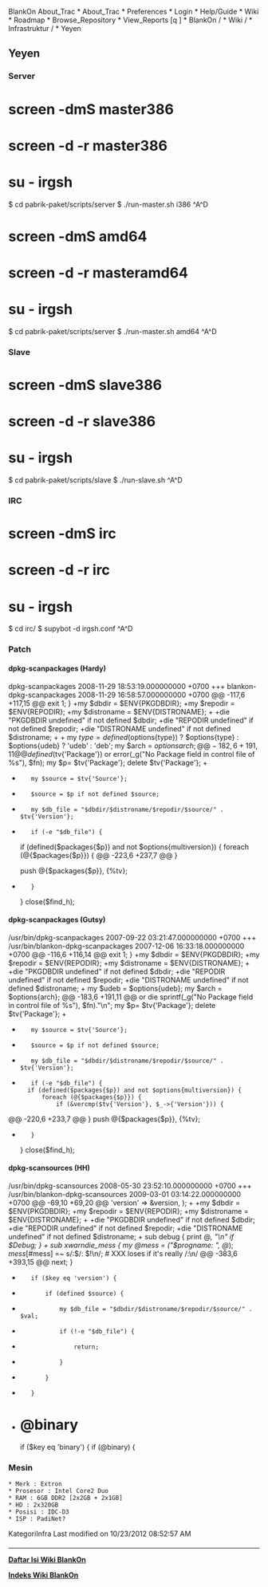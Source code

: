    BlankOn
 About_Trac
    * About_Trac
    * Preferences
    * Login
    * Help/Guide
    * Wiki
    * Roadmap
    * Browse_Repository
    * View_Reports
[q                 ]
    * BlankOn  /
    * Wiki  /
    * Infrastruktur  /
    * Yeyen
## Yeyen
### Server
# screen -dmS master386
# screen -d -r master386
# su - irgsh
$ cd pabrik-paket/scripts/server
$ ./run-master.sh i386
^A^D
# screen -dmS amd64
# screen -d -r masteramd64
# su - irgsh
$ cd pabrik-paket/scripts/server
$ ./run-master.sh amd64
^A^D
### Slave
# screen -dmS slave386
# screen -d -r slave386
# su - irgsh
$ cd pabrik-paket/scripts/slave
$ ./run-slave.sh
^A^D
### IRC
# screen -dmS irc
# screen -d -r irc
# su - irgsh
$ cd irc/
$ supybot -d irgsh.conf
^A^D
### Patch
#### dpkg-scanpackages (Hardy)
 dpkg-scanpackages	2008-11-29 18:53:19.000000000 +0700
+++ blankon-dpkg-scanpackages	2008-11-29 16:58:57.000000000 +0700
@@ -117,6 +117,15 @@
     exit 1;
 }
+my $dbdir = $ENV{PKGDBDIR};
+my $repodir = $ENV{REPODIR};
+my $distroname = $ENV{DISTRONAME};
+
+die "PKGDBDIR undefined" if not defined $dbdir;
+die "REPODIR undefined" if not defined $repodir;
+die "DISTRONAME undefined" if not defined $distroname;
+
+
 my $type = defined($options{type}) ? $options{type} :
 				     $options{udeb} ? 'udeb' : 'deb';
 my $arch = $options{arch};
@@ -182,6 +191,11 @@
 	defined($tv{'Package'})
 	    or error(_g("No Package field in control file of %s"), $fn);
 	my $p= $tv{'Package'}; delete $tv{'Package'};
+
+        my $source = $tv{'Source'};
+        $source = $p if not defined $source;
+        my $db_file = "$dbdir/$distroname/$repodir/$source/" . $tv{'Version'};
+        if (-e "$db_file") {
 	
 	if (defined($packages{$p}) and not $options{multiversion}) {
 	    foreach (@{$packages{$p}}) {
@@ -223,6 +237,7 @@
 	}
 	
 	push @{$packages{$p}}, {%tv};
+        }
     }
 close($find_h);
#### dpkg-scanpackages (Gutsy)
 /usr/bin/dpkg-scanpackages  2007-09-22 03:21:47.000000000 +0700
+++ /usr/bin/blankon-dpkg-scanpackages  2007-12-06 16:33:18.000000000 +0700
@@ -116,6 +116,14 @@
     exit 1;
 }
+my $dbdir = $ENV{PKGDBDIR};
+my $repodir = $ENV{REPODIR};
+my $distroname = $ENV{DISTRONAME};
+
+die "PKGDBDIR undefined" if not defined $dbdir;
+die "REPODIR undefined" if not defined $repodir;
+die "DISTRONAME undefined" if not defined $distroname;
+
 my $udeb = $options{udeb};
 my $arch = $options{arch};
@@ -183,6 +191,11 @@
            or die sprintf(_g("No Package field in control file of %s"),
$fn)."\n";
        my $p= $tv{'Package'}; delete $tv{'Package'};
+
+        my $source = $tv{'Source'};
+        $source = $p if not defined $source;
+        my $db_file = "$dbdir/$distroname/$repodir/$source/" . $tv{'Version'};
+        if (-e "$db_file") {
        if (defined($packages{$p}) and not $options{multiversion}) {
            foreach (@{$packages{$p}}) {
                if (&vercmp($tv{'Version'}, $_->{'Version'})) {
@@ -220,6 +233,7 @@
        }
        push @{$packages{$p}}, {%tv};
+        }
     }
 close($find_h);
#### dpkg-scansources (HH)
 /usr/bin/dpkg-scansources	2008-05-30 23:52:10.000000000 +0700
+++ /usr/bin/blankon-dpkg-scansources	2009-03-01 03:14:22.000000000 +0700
@@ -69,10 +69,20 @@
     'version'		=> \&version,
 );
+
+my $dbdir = $ENV{PKGDBDIR};
+my $repodir = $ENV{REPODIR};
+my $distroname = $ENV{DISTRONAME};
+
+die "PKGDBDIR undefined" if not defined $dbdir;
+die "REPODIR undefined" if not defined $repodir;
+die "DISTRONAME undefined" if not defined $distroname;
+
 sub debug {
     print @_, "\n" if $Debug;
 }
+
 sub xwarndie_mess {
     my @mess = ("$progname: ", @_);
     $mess[$#mess] =~ s/:$/: $!\n/;	# XXX loses if it's really /:\n/
@@ -383,6 +393,15 @@
 	    next;
 	}
+        if ($key eq 'version') {
+            if (defined $source) {
+                my $db_file = "$dbdir/$distroname/$repodir/$source/" . $val;
+                if (!-e "$db_file") {
+                    return;
+                }
+            }
+        }
+
 	# @binary
 	if ($key eq 'binary') {
 	    if (@binary) {
### Mesin
    * Merk : Extron
    * Prosesor : Intel Core2 Duo
    * RAM : 6GB DDR2 [2x2GB + 2x1GB]
    * HD : 2x320GB
    * Posisi : IDC-D3
    * ISP : PadiNet?
KategoriInfra
Last modified on 10/23/2012 08:52:57 AM
#### 
    
 
 
 
 
 
---
[**Daftar Isi Wiki BlankOn**](/DaftarIsi/README.md)
 
[**Indeks Wiki BlankOn**](/Indeks.md)
